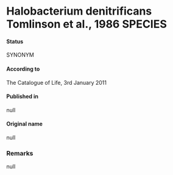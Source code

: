 Halobacterium denitrificans Tomlinson et al., 1986 SPECIES
=======

#### Status
SYNONYM

#### According to
The Catalogue of Life, 3rd January 2011

#### Published in
null

#### Original name
null

### Remarks
null